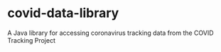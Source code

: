 # covid-data-library
A Java library for accessing coronavirus tracking data from the COVID Tracking Project

